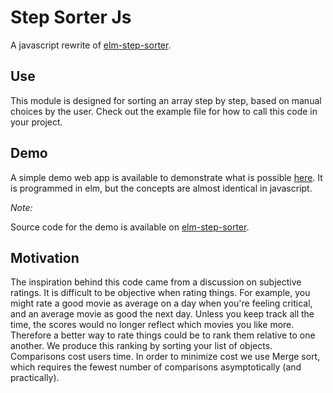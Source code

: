 # Step Sorter Js

A javascript rewrite of
[elm-step-sorter](https://github.com/ampheul/elm-step-sorter).

## Use

This module is designed for sorting an array step by step, based on
manual choices by the user. Check out the example file for how to call
this code in your project.

## Demo

A simple demo web app is available to demonstrate what is possible
[here](https://ampheul.github.io/elm-step-sorter/). It is programmed
in elm, but the concepts are almost identical in javascript.

*Note:*

Source code for the demo is available on
 [elm-step-sorter](https://github.com/ampheul/elm-step-sorter).

## Motivation

The inspiration behind this code came from a discussion on subjective
ratings. It is difficult to be objective when rating things. For
example, you might rate a good movie as average on a day when you're
feeling critical, and an average movie as good the next day. Unless
you keep track all the time, the scores would no longer reflect which
movies you like more. Therefore a better way to rate things could be
to rank them relative to one another. We produce this ranking by
sorting your list of objects. Comparisons cost users time. In order to
minimize cost we use Merge sort, which requires the fewest number of
comparisons asymptotically (and practically).